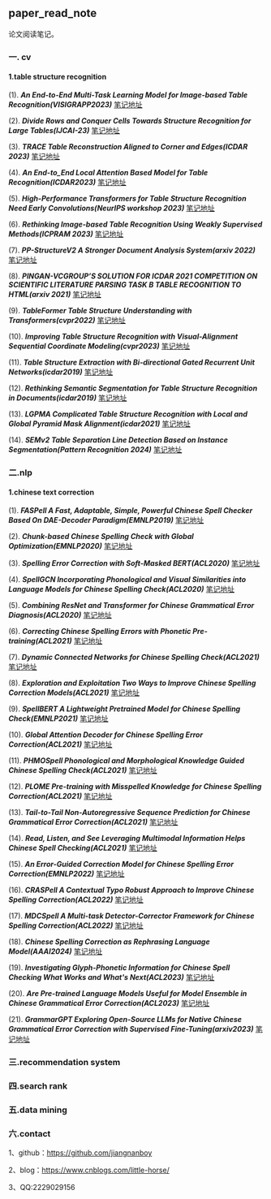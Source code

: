 ## paper_read_note
论文阅读笔记。


### 一. cv
#### 1.table structure recognition
(1). ***An End-to-End Multi-Task Learning Model for Image-based Table Recognition(VISIGRAPP2023)*** [笔记地址](cv/table_structure_recognition/1/README.md)

(2). ***Divide Rows and Conquer Cells Towards Structure Recognition for Large Tables(IJCAI-23)*** [笔记地址](cv/table_structure_recognition/2/README.md)

(3). ***TRACE Table Reconstruction Aligned to Corner and Edges(ICDAR 2023)*** [笔记地址](cv/table_structure_recognition/3/README.md)

(4). ***An End-to_End Local Attention Based Model for Table Recognition(ICDAR2023)*** [笔记地址](cv/table_structure_recognition/4/README.md)

(5). ***High-Performance Transformers for Table Structure Recognition Need Early Convolutions(NeurIPS workshop 2023)*** [笔记地址](cv/table_structure_recognition/5/README.md)

(6). ***Rethinking Image-based Table Recognition Using Weakly Supervised Methods(ICPRAM 2023)*** [笔记地址](cv/table_structure_recognition/6/README.md)

(7). ***PP-StructureV2 A Stronger Document Analysis System(arxiv 2022)*** [笔记地址](cv/table_structure_recognition/7/README.md)

(8). ***PINGAN-VCGROUP’S SOLUTION FOR ICDAR 2021 COMPETITION ON SCIENTIFIC LITERATURE PARSING TASK B TABLE RECOGNITION TO HTML(arxiv 2021)*** [笔记地址](cv/table_structure_recognition/8/README.md)

(9). ***TableFormer Table Structure Understanding with Transformers(cvpr2022)*** [笔记地址](cv/table_structure_recognition/9/README.md)

(10). ***Improving Table Structure Recognition with Visual-Alignment Sequential Coordinate Modeling(cvpr2023)*** [笔记地址](cv/table_structure_recognition/10/README.md)

(11). ***Table Structure Extraction with Bi-directional Gated Recurrent Unit Networks(icdar2019)*** [笔记地址](cv/table_structure_recognition/11/README.md)

(12). ***Rethinking Semantic Segmentation for Table Structure Recognition in Documents(icdar2019)*** [笔记地址](cv/table_structure_recognition/12/README.md)

(13). ***LGPMA Complicated Table Structure Recognition with Local and Global Pyramid Mask Alignment(icdar2021)*** [笔记地址](cv/table_structure_recognition/13/README.md)

(14). ***SEMv2 Table Separation Line Detection Based on Instance Segmentation(Pattern Recognition 2024)*** [笔记地址](cv/table_structure_recognition/14/README.md)

### 二.nlp
#### 1.chinese text correction
(1). ***FASPell A Fast, Adaptable, Simple, Powerful Chinese Spell Checker Based On DAE-Decoder Paradigm(EMNLP2019)*** [笔记地址](nlp/chinese_text_correction/1/README.md)

(2). ***Chunk-based Chinese Spelling Check with Global Optimization(EMNLP2020)*** [笔记地址](nlp/chinese_text_correction/2/README.md)

(3). ***Spelling Error Correction with Soft-Masked BERT(ACL2020)*** [笔记地址](nlp/chinese_text_correction/3/README.md)

(4). ***SpellGCN Incorporating Phonological and Visual Similarities into Language Models for Chinese Spelling Check(ACL2020)*** [笔记地址](nlp/chinese_text_correction/4/README.md)

(5). ***Combining ResNet and Transformer for Chinese Grammatical Error Diagnosis(ACL2020)*** [笔记地址](nlp/chinese_text_correction/5/README.md)

(6). ***Correcting Chinese Spelling Errors with Phonetic Pre-training(ACL2021)*** [笔记地址](nlp/chinese_text_correction/6/README.md)

(7). ***Dynamic Connected Networks for Chinese Spelling Check(ACL2021)*** [笔记地址](nlp/chinese_text_correction/7/README.md)

(8). ***Exploration and Exploitation Two Ways to Improve Chinese Spelling Correction Models(ACL2021)*** [笔记地址](nlp/chinese_text_correction/8/README.md)

(9). ***SpellBERT A Lightweight Pretrained Model for Chinese Spelling Check(EMNLP2021)*** [笔记地址](nlp/chinese_text_correction/9/README.md)

(10). ***Global Attention Decoder for Chinese Spelling Error Correction(ACL2021)*** [笔记地址](nlp/chinese_text_correction/10/README.md)

(11). ***PHMOSpell Phonological and Morphological Knowledge Guided Chinese Spelling Check(ACL2021)*** [笔记地址](nlp/chinese_text_correction/11/README.md)

(12). ***PLOME Pre-training with Misspelled Knowledge for Chinese Spelling Correction(ACL2021)*** [笔记地址](nlp/chinese_text_correction/12/README.md)

(13). ***Tail-to-Tail Non-Autoregressive Sequence Prediction for Chinese Grammatical Error Correction(ACL2021)*** [笔记地址](nlp/chinese_text_correction/13/README.md)

(14). ***Read, Listen, and See Leveraging Multimodal Information Helps Chinese Spell Checking(ACL2021)*** [笔记地址](nlp/chinese_text_correction/14/README.md)

(15). ***An Error-Guided Correction Model for Chinese Spelling Error Correction(EMNLP2022)*** [笔记地址](nlp/chinese_text_correction/15/README.md)

(16). ***CRASPell A Contextual Typo Robust Approach to Improve Chinese Spelling Correction(ACL2022)*** [笔记地址](nlp/chinese_text_correction/16/README.md)

(17). ***MDCSpell A Multi-task Detector-Corrector Framework for Chinese Spelling Correction(ACL2022)*** [笔记地址](nlp/chinese_text_correction/17/README.md)

(18). ***Chinese Spelling Correction as Rephrasing Language Model(AAAI2024)*** [笔记地址](nlp/chinese_text_correction/18/README.md)

(19). ***Investigating Glyph-Phonetic Information for Chinese Spell Checking What Works and What's Next(ACL2023)*** [笔记地址](nlp/chinese_text_correction/19/README.md)

(20). ***Are Pre-trained Language Models Useful for Model Ensemble in Chinese Grammatical Error Correction(ACL2023)*** [笔记地址](nlp/chinese_text_correction/20/README.md)

(21). ***GrammarGPT Exploring Open-Source LLMs for Native Chinese Grammatical Error Correction with Supervised Fine-Tuning(arxiv2023)*** [笔记地址](nlp/chinese_text_correction/21/README.md)

### 三.recommendation system

### 四.search rank

### 五.data mining

### 六.contact

1、github：https://github.com/jiangnanboy

2、blog：https://www.cnblogs.com/little-horse/

3、QQ:2229029156